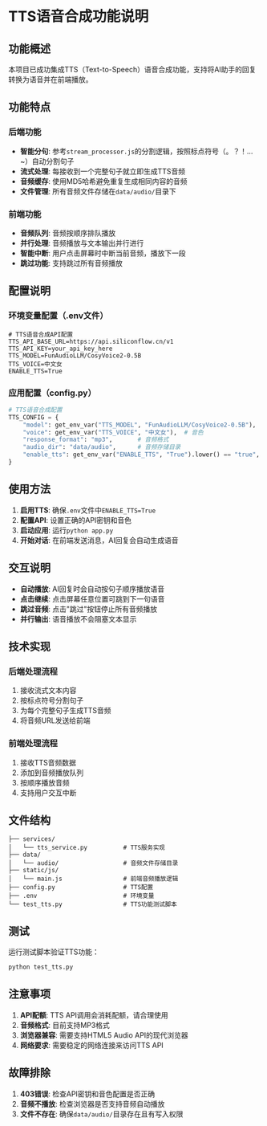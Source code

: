 # TTS语音合成功能说明

## 功能概述

本项目已成功集成TTS（Text-to-Speech）语音合成功能，支持将AI助手的回复转换为语音并在前端播放。

## 功能特点

### 后端功能
- **智能分句**: 参考`stream_processor.js`的分割逻辑，按照标点符号（。？！…~）自动分割句子
- **流式处理**: 每接收到一个完整句子就立即生成TTS音频
- **音频缓存**: 使用MD5哈希避免重复生成相同内容的音频
- **文件管理**: 所有音频文件存储在`data/audio/`目录下

### 前端功能
- **音频队列**: 音频按顺序排队播放
- **并行处理**: 音频播放与文本输出并行进行
- **智能中断**: 用户点击屏幕时中断当前音频，播放下一段
- **跳过功能**: 支持跳过所有音频播放

## 配置说明

### 环境变量配置（.env文件）
```env
# TTS语音合成API配置
TTS_API_BASE_URL=https://api.siliconflow.cn/v1
TTS_API_KEY=your_api_key_here
TTS_MODEL=FunAudioLLM/CosyVoice2-0.5B
TTS_VOICE=中文女
ENABLE_TTS=True
```

### 应用配置（config.py）
```python
# TTS语音合成配置
TTS_CONFIG = {
    "model": get_env_var("TTS_MODEL", "FunAudioLLM/CosyVoice2-0.5B"),  # TTS模型
    "voice": get_env_var("TTS_VOICE", "中文女"),  # 音色
    "response_format": "mp3",       # 音频格式
    "audio_dir": "data/audio",      # 音频存储目录
    "enable_tts": get_env_var("ENABLE_TTS", "True").lower() == "true",  # 是否启用TTS
}
```

## 使用方法

1. **启用TTS**: 确保`.env`文件中`ENABLE_TTS=True`
2. **配置API**: 设置正确的API密钥和音色
3. **启动应用**: 运行`python app.py`
4. **开始对话**: 在前端发送消息，AI回复会自动生成语音

## 交互说明

- **自动播放**: AI回复时会自动按句子顺序播放语音
- **点击继续**: 点击屏幕任意位置可跳到下一句语音
- **跳过音频**: 点击"跳过"按钮停止所有音频播放
- **并行输出**: 语音播放不会阻塞文本显示

## 技术实现

### 后端处理流程
1. 接收流式文本内容
2. 按标点符号分割句子
3. 为每个完整句子生成TTS音频
4. 将音频URL发送给前端

### 前端处理流程
1. 接收TTS音频数据
2. 添加到音频播放队列
3. 按顺序播放音频
4. 支持用户交互中断

## 文件结构

```
├── services/
│   └── tts_service.py          # TTS服务实现
├── data/
│   └── audio/                  # 音频文件存储目录
├── static/js/
│   └── main.js                 # 前端音频播放逻辑
├── config.py                   # TTS配置
├── .env                        # 环境变量
└── test_tts.py                 # TTS功能测试脚本
```

## 测试

运行测试脚本验证TTS功能：
```bash
python test_tts.py
```

## 注意事项

1. **API配额**: TTS API调用会消耗配额，请合理使用
2. **音频格式**: 目前支持MP3格式
3. **浏览器兼容**: 需要支持HTML5 Audio API的现代浏览器
4. **网络要求**: 需要稳定的网络连接来访问TTS API

## 故障排除

1. **403错误**: 检查API密钥和音色配置是否正确
2. **音频不播放**: 检查浏览器是否支持音频自动播放
3. **文件不存在**: 确保`data/audio/`目录存在且有写入权限